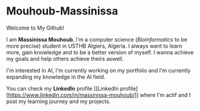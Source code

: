   # Mouhoub-Massinissa

Welcome to My Github!

I am **Massinissa Mouhoub**, I'm a computer science (_Bioinformatics_ to be more precise) student in USTHB Algiers, Algeria.
I always want to learn more, gain knowledge and to be a better version of myself. I wanna achieve my goals and help others achieve theirs aswell.

I'm interested in AI, I'm currently working on my portfolio and I'm currently expanding my knowledge in the AI field.

You can check my **LinkedIn** profile [[LinkedIn profile][https://www.linkedin.com/in/massinissa-mouhoub/]] where I'm actif and I post my learning journey and my projects.
